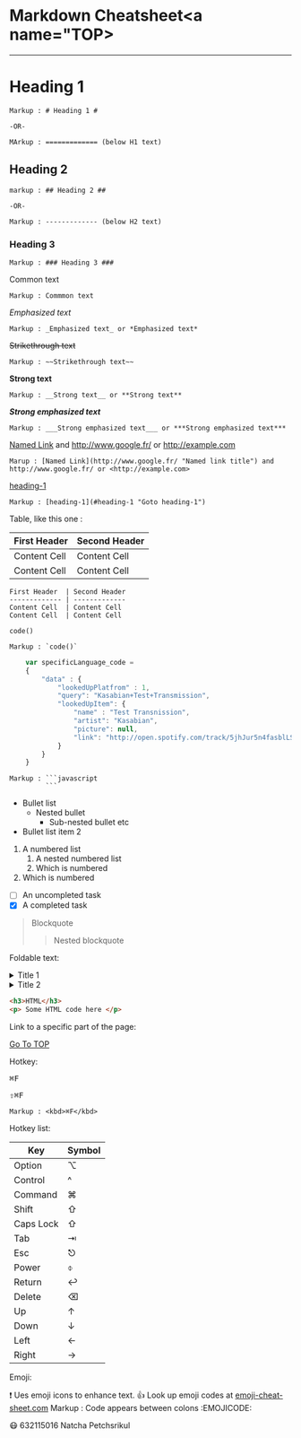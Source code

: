 Markdown Cheatsheet<a name="TOP></a>
===================

- - - -
# Heading 1 #

    Markup : # Heading 1 #

    -OR-

    MArkup : ============= (below H1 text)

## Heading 2 ##

    markup : ## Heading 2 ##
    
    -OR-

    Markup : ------------- (below H2 text)

### Heading 3 ###

    Markup : ### Heading 3 ###

Common text

    Markup : Commmon text

_Emphasized text_

    Markup : _Emphasized text_ or *Emphasized text*

~~Strikethrough text~~

    Markup : ~~Strikethrough text~~

__Strong text__

    Markup : __Strong text__ or **Strong text**

___Strong emphasized text___

    Markup : ___Strong emphasized text___ or ***Strong emphasized text***

[Named Link](http://www.google.fr/ "Named link title") and http://www.google.fr/ or <http://example.com>

    Marup : [Named Link](http://www.google.fr/ "Named link title") and http://www.google.fr/ or <http://example.com>

[heading-1](#heading-1 "Goto heading-1")

    Markup : [heading-1](#heading-1 "Goto heading-1")

  Table, like this one :

First Header  | Second Header
------------- | -------------
Content Cell  | Content Cell
Content Cell  | Content Cell

```
First Header  | Second Header
------------- | -------------
Content Cell  | Content Cell
Content Cell  | Content Cell
```


`code()`

    Markup : `code()`

```javascript
    var specificLanguage_code =
    {
        "data" : {
            "lookedUpPlatfrom" : 1,
            "query": "Kasabian+Test+Transmission",
            "lookedUpItem": {
                "name" : "Test Transnission",
                "artist": "Kasabian",
                "picture": null,
                "link": "http://open.spotify.com/track/5jhJur5n4fasblLSCOcrTp"
            }
        }
    }
```

    Markup : ```javascript
             ```


* Bullet list
    * Nested bullet
        * Sub-nested bullet etc
* Bullet list item 2
1. A numbered list
    1. A nested numbered list
    2. Which is numbered
2. Which is numbered

- [ ] An uncompleted task
- [x] A completed task

> Blockquote
>> Nested blockquote

Foldable text:

<details>
    <summary>Title 1</summary>
    <p>Content 1 Content 1 Content 1 Content 1 Content 1</p>
</details>
<details>
    <summary>Title 2</summary>
    <p>Content 2 Content 2 Content 2 Content 2 Content 2</p>
</details>

```html
<h3>HTML</h3>
<p> Some HTML code here </p>
```

Link to a specific part of the page:

[Go To TOP](#TOP)

Hotkey:

<kbd>⌘F</kbd>

<kbd>‌⇧⌘F</kbd>

    Markup : <kbd>⌘F</kbd>

Hotkey list:

| Key | Symbol |
| --- | --- |
| Option | ⌥ |
| Control | ^ |
| Command | ⌘ |
| Shift | ⇧ |
| Caps Lock | ⇧ |
| Tab | ⇥‌ |
| Esc | ⎋‌ |
| Power | ‌⌽ |
| Return | ‌↩‌ |
| Delete | ⌫‌ |
| Up | ‌↑ |
| Down | ‌↓‌ |
| Left | ‌←‌ |
| Right | ‌→ |

Emoji:

:exclamation: Ues emoji icons to enhance text. :+1: Look up emoji codes at [emoji-cheat-sheet.com](http://emoji-cheat-shet.com)
    Markup : Code appears between colons :EMOJICODE:

:mask:
632115016 Natcha Petchsrikul
